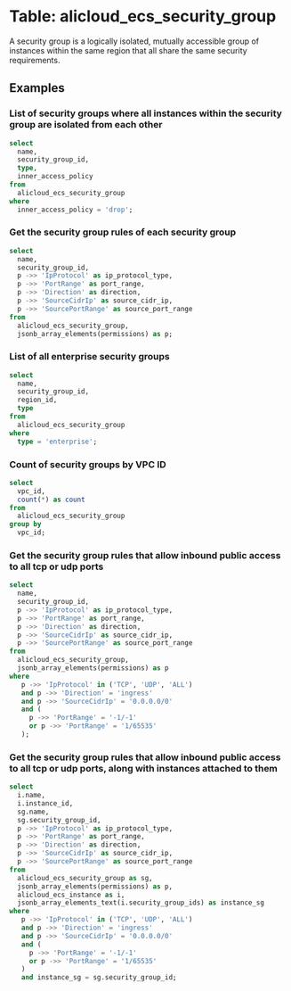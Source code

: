 # Table: alicloud_ecs_security_group

A security group is a logically isolated, mutually accessible group of instances within the same region that all share the same security requirements.

## Examples

### List of security groups where all instances within the security group are isolated from each other

```sql
select
  name,
  security_group_id,
  type,
  inner_access_policy
from
  alicloud_ecs_security_group
where
  inner_access_policy = 'drop';
```


### Get the security group rules of each security group

```sql
select
  name,
  security_group_id,
  p ->> 'IpProtocol' as ip_protocol_type,
  p ->> 'PortRange' as port_range,
  p ->> 'Direction' as direction,
  p ->> 'SourceCidrIp' as source_cidr_ip,
  p ->> 'SourcePortRange' as source_port_range
from
  alicloud_ecs_security_group,
  jsonb_array_elements(permissions) as p;
```


### List of all enterprise security groups

```sql
select
  name,
  security_group_id,
  region_id,
  type
from
  alicloud_ecs_security_group
where
  type = 'enterprise';
```


### Count of security groups by VPC ID

```sql
select
  vpc_id,
  count(*) as count
from
  alicloud_ecs_security_group
group by
  vpc_id;
```


### Get the security group rules that allow inbound public access to all tcp or udp ports

```sql
select
  name,
  security_group_id,
  p ->> 'IpProtocol' as ip_protocol_type,
  p ->> 'PortRange' as port_range,
  p ->> 'Direction' as direction,
  p ->> 'SourceCidrIp' as source_cidr_ip,
  p ->> 'SourcePortRange' as source_port_range
from
  alicloud_ecs_security_group,
  jsonb_array_elements(permissions) as p
where 
   p ->> 'IpProtocol' in ('TCP', 'UDP', 'ALL') 
   and p ->> 'Direction' = 'ingress'
   and p ->> 'SourceCidrIp' = '0.0.0.0/0'
   and (
     p ->> 'PortRange' = '-1/-1'
     or p ->> 'PortRange' = '1/65535'
   );
```

### Get the security group rules that allow inbound public access to all tcp or udp ports, along with instances attached to them

```sql
select
  i.name,
  i.instance_id,
  sg.name,
  sg.security_group_id,
  p ->> 'IpProtocol' as ip_protocol_type,
  p ->> 'PortRange' as port_range,
  p ->> 'Direction' as direction,
  p ->> 'SourceCidrIp' as source_cidr_ip,
  p ->> 'SourcePortRange' as source_port_range
from
  alicloud_ecs_security_group as sg,
  jsonb_array_elements(permissions) as p,
  alicloud_ecs_instance as i,
  jsonb_array_elements_text(i.security_group_ids) as instance_sg
where 
   p ->> 'IpProtocol' in ('TCP', 'UDP', 'ALL') 
   and p ->> 'Direction' = 'ingress'
   and p ->> 'SourceCidrIp' = '0.0.0.0/0'
   and (
     p ->> 'PortRange' = '-1/-1'
     or p ->> 'PortRange' = '1/65535'
   )
   and instance_sg = sg.security_group_id;
```